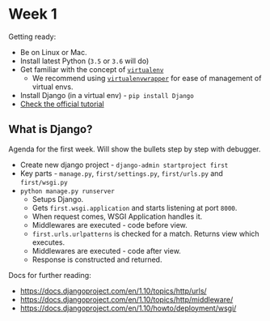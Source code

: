 # Week 1

Getting ready:

* Be on Linux or Mac.
* Install latest Python (`3.5` or `3.6` will do)
* Get familiar with the concept of [`virtualenv`](https://virtualenv.pypa.io/en/stable/)
  * We recommend using [`virtualenvwrapper`](https://virtualenvwrapper.readthedocs.io/en/latest/) for ease of management of virtual envs.
* Install Django (in a virtual env) - `pip install Django`
* [Check the official tutorial](https://docs.djangoproject.com/en/1.10/intro/tutorial01/)


## What is Django?

Agenda for the first week. Will show the bullets step by step with debugger.

* Create new django project - `django-admin startproject first`
* Key parts - `manage.py`, `first/settings.py`, `first/urls.py` and `first/wsgi.py` 
* `python manage.py runserver`
  * Setups Django.
  * Gets `first.wsgi.application` and starts listening at port `8000`.
  * When request comes, WSGI Application handles it.
  * Middlewares are executed - code before view.
  * `first.urls.urlpatterns` is checked for a match. Returns view which executes.
  * Middlewares are executed - code after view.
  * Response is constructed and returned.


Docs for further reading:

* <https://docs.djangoproject.com/en/1.10/topics/http/urls/>
* <https://docs.djangoproject.com/en/1.10/topics/http/middleware/>
* <https://docs.djangoproject.com/en/1.10/howto/deployment/wsgi/>
